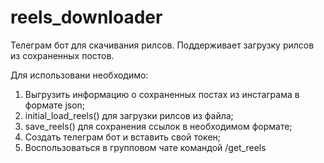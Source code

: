 # reels_downloader
Телеграм бот для скачивания рилсов. Поддерживает загрузку рилсов из сохраненных постов.

Для использовани необходимо:

1. Выгрузить информацию о сохраненных постах из инстаграма в формате json;
2. initial_load_reels() для загрузки рилсов из файла;
3. save_reels() для сохранения ссылок в необходимом формате;
4. Создать телеграм бот и вставить свой токен;
5. Воспользоваться в групповом чате командой /get_reels
